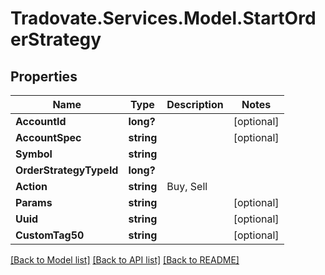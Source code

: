 # Tradovate.Services.Model.StartOrderStrategy
## Properties

Name | Type | Description | Notes
------------ | ------------- | ------------- | -------------
**AccountId** | **long?** |  | [optional] 
**AccountSpec** | **string** |  | [optional] 
**Symbol** | **string** |  | 
**OrderStrategyTypeId** | **long?** |  | 
**Action** | **string** | Buy, Sell | 
**Params** | **string** |  | [optional] 
**Uuid** | **string** |  | [optional] 
**CustomTag50** | **string** |  | [optional] 

[[Back to Model list]](../README.md#documentation-for-models) [[Back to API list]](../README.md#documentation-for-api-endpoints) [[Back to README]](../README.md)

